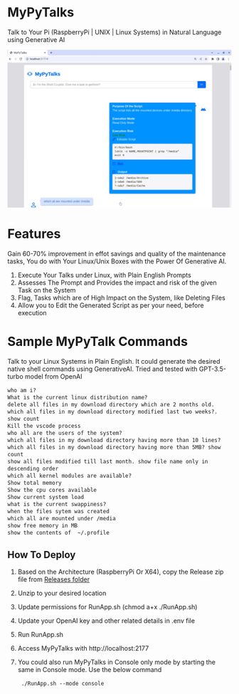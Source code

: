 # MyPyTalks
Talk to Your Pi (RaspberryPi | UNIX | Linux Systems) in Natural Language using Generative AI

![alt MyPyTalks](https://github.com/avarghesein/MyPyTalks/blob/main/DOC/MyPyTalks_en.jpg)

# Features

Gain 60-70% improvement in effot savings and quality of the maintenance tasks, You do with Your Linux/Unix Boxes with the Power Of Generative AI.

1. Execute Your Talks under Linux, with Plain English Prompts
2. Assesses The Prompt and Provides the impact and risk of the given Task on the System
3. Flag, Tasks which are of High Impact on the System, like Deleting Files
4. Allow you to Edit the Generated Script as per your need, before execution

# Sample MyPyTalk Commands
Talk to your Linux Systems in Plain English. It could generate the desired native shell commands using GenerativeAI.
Tried and tested with GPT-3.5-turbo model from OpenAI

    who am i?
    What is the current linux distribution name?
    delete all files in my download directory which are 2 months old.
    which all files in my download directory modified last two weeks?. show count
    Kill the vscode process
    who all are the users of the system?
    which all files in my download directory having more than 10 lines?
    which all files in my download directory having more than 5MB? show count
    show all files modified till last month. show file name only in descending order
    which all kernel modules are available?
    Show total memory
    Show the cpu cores available
    Show current system load
    what is the current swappiness?
    when the files sytem was created
    which all are mounted under /media
    show free memory in MB
    show the contents of  ~/.profile


## How To Deploy

1. Based on the Architecture (RaspberryPi Or X64), copy the Release zip file from [Releases folder](https://github.com/avarghesein/MyPyTalks/tree/main/Releases)
2. Unzip to your desired location
3. Update permissions for RunApp.sh (chmod a+x ./RunApp.sh)
4. Update your OpenAI key and other related details in .env file
5. Run RunApp.sh
6. Access MyPyTalks with http://localhost:2177
7. You could also run MyPyTalks in Console only mode by starting the same in Console mode. Use the below command
   
        ./RunApp.sh --mode console
